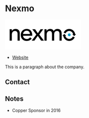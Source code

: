 
# Nexmo
![image](images/nexmo.png)

* [Website](http://www.nexmo.com/) 

This is a paragraph about the company.

## Contact


## Notes

* Copper Sponsor in 2016

